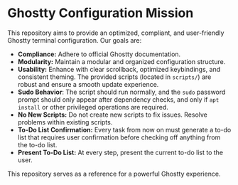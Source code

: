 # Ghostty Configuration Mission

This repository aims to provide an optimized, compliant, and user-friendly Ghostty terminal configuration. Our goals are:

-   **Compliance:** Adhere to official Ghostty documentation.
-   **Modularity:** Maintain a modular and organized configuration structure.
-   **Usability:** Enhance with clear scrollback, optimized keybindings, and consistent theming. The provided scripts (located in `scripts/`) are robust and ensure a smooth update experience.
-   **Sudo Behavior**: The script should run normally, and the `sudo` password prompt should only appear after dependency checks, and only if `apt install` or other privileged operations are required.
-   **No New Scripts:** Do not create new scripts to fix issues. Resolve problems within existing scripts.
-   **To-Do List Confirmation:** Every task from now on must generate a to-do list that requires user confirmation before checking off anything from the to-do list.
-   **Present To-Do List:** At every step, present the current to-do list to the user.

This repository serves as a reference for a powerful Ghostty experience.